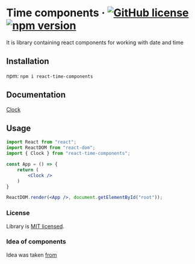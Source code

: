 # Time components &middot; [![GitHub license](https://img.shields.io/badge/license-MIT-blue.svg)](https://github.com/fab4u-4empion/React-Time-Components-Library/blob/master/LICENSE) [![npm version](https://img.shields.io/npm/v/react-time-components.svg?style=flat)](https://www.npmjs.com/package/react-time-components)

It is library containing react components for working with date and time

## Installation

npm: `npm i react-time-components`

## Documentation

[Clock](https://github.com/fab4u-4empion/React-Time-Components-Library/blob/master/src/Clock/README.md)

## Usage

```jsx
import React from "react";
import ReactDOM from "react-dom";
import { Clock } from "react-time-components";

const App = () => {
    return (
        <Clock />
    )
}

ReactDOM.render(<App />, document.getElementById("root"));
```

### License

Library is [MIT licensed](./LICENSE). 

### Idea of components

Idea was taken [from](https://codepen.io/jkantner/pen/MWEmExB)